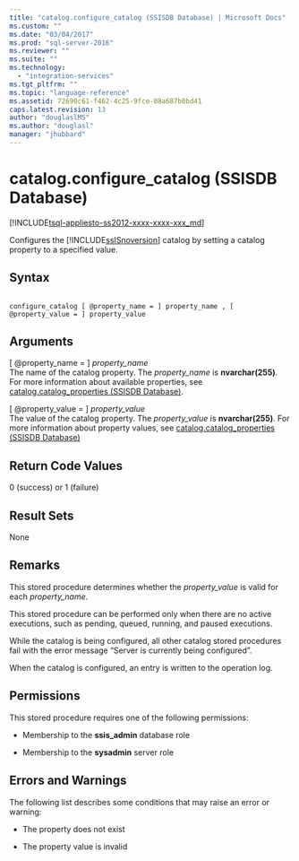 ```yaml
---
title: "catalog.configure_catalog (SSISDB Database) | Microsoft Docs"
ms.custom: ""
ms.date: "03/04/2017"
ms.prod: "sql-server-2016"
ms.reviewer: ""
ms.suite: ""
ms.technology: 
  - "integration-services"
ms.tgt_pltfrm: ""
ms.topic: "language-reference"
ms.assetid: 72690c61-f462-4c25-9fce-08a687b0bd41
caps.latest.revision: 13
author: "douglaslMS"
ms.author: "douglasl"
manager: "jhubbard"
---
```

# catalog.configure_catalog (SSISDB Database)
[!INCLUDE[tsql-appliesto-ss2012-xxxx-xxxx-xxx_md](../../includes/tsql-appliesto-ss2012-xxxx-xxxx-xxx-md.md)]

  Configures the [!INCLUDE[ssISnoversion](../../includes/ssisnoversion-md.md)] catalog by setting a catalog property to a specified value.  
  
## Syntax  
  
```  
  
configure_catalog [ @property_name = ] property_name , [ @property_value = ] property_value  
```  
  
## Arguments  
 [ @property_name = ] *property_name*  
 The name of the catalog property. The *property_name* is **nvarchar(255)**. For more information about available properties, see [catalog.catalog_properties &#40;SSISDB Database&#41;](../../integration-services/system-views/catalog-catalog-properties-ssisdb-database.md).  
  
 [ @property_value = ] *property_value*  
 The value of the catalog property. The *property_value* is **nvarchar(255)**. For more information about property values, see [catalog.catalog_properties &#40;SSISDB Database&#41;](../../integration-services/system-views/catalog-catalog-properties-ssisdb-database.md)  
  
## Return Code Values  
 0 (success) or 1 (failure)  
  
## Result Sets  
 None  
  
## Remarks  
 This stored procedure determines whether the *property_value* is valid for each *property_name*.  
  
 This stored procedure can be performed only when there are no active executions, such as pending, queued, running, and paused executions.  
  
 While the catalog is being configured, all other catalog stored procedures fail with the error message “Server is currently being configured”.  
  
 When the catalog is configured, an entry is written to the operation log.  
  
## Permissions  
 This stored procedure requires one of the following permissions:  
  
-   Membership to the **ssis_admin** database role  
  
-   Membership to the **sysadmin** server role  
  
## Errors and Warnings  
 The following list describes some conditions that may raise an error or warning:  
  
-   The property does not exist  
  
-   The property value is invalid  
  
  